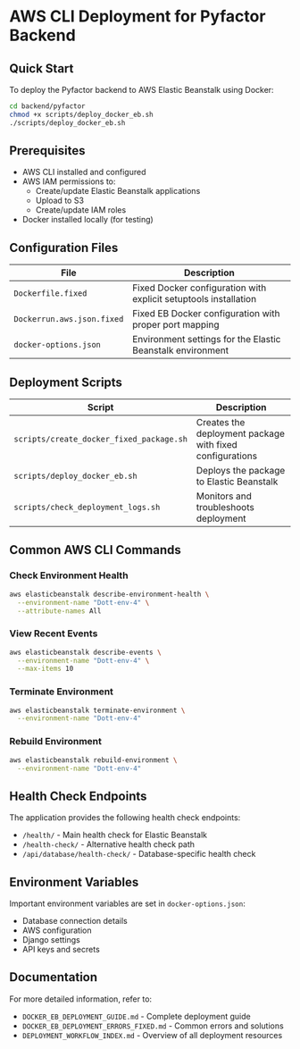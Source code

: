 # AWS CLI Deployment for Pyfactor Backend

## Quick Start

To deploy the Pyfactor backend to AWS Elastic Beanstalk using Docker:

```bash
cd backend/pyfactor
chmod +x scripts/deploy_docker_eb.sh
./scripts/deploy_docker_eb.sh
```

## Prerequisites

- AWS CLI installed and configured
- AWS IAM permissions to:
  - Create/update Elastic Beanstalk applications
  - Upload to S3
  - Create/update IAM roles
- Docker installed locally (for testing)

## Configuration Files

| File | Description |
|------|-------------|
| `Dockerfile.fixed` | Fixed Docker configuration with explicit setuptools installation |
| `Dockerrun.aws.json.fixed` | Fixed EB Docker configuration with proper port mapping |
| `docker-options.json` | Environment settings for the Elastic Beanstalk environment |

## Deployment Scripts

| Script | Description |
|--------|-------------|
| `scripts/create_docker_fixed_package.sh` | Creates the deployment package with fixed configurations |
| `scripts/deploy_docker_eb.sh` | Deploys the package to Elastic Beanstalk |
| `scripts/check_deployment_logs.sh` | Monitors and troubleshoots deployment |

## Common AWS CLI Commands

### Check Environment Health
```bash
aws elasticbeanstalk describe-environment-health \
  --environment-name "Dott-env-4" \
  --attribute-names All
```

### View Recent Events
```bash
aws elasticbeanstalk describe-events \
  --environment-name "Dott-env-4" \
  --max-items 10
```

### Terminate Environment
```bash
aws elasticbeanstalk terminate-environment \
  --environment-name "Dott-env-4"
```

### Rebuild Environment
```bash
aws elasticbeanstalk rebuild-environment \
  --environment-name "Dott-env-4"
```

## Health Check Endpoints

The application provides the following health check endpoints:

- `/health/` - Main health check for Elastic Beanstalk
- `/health-check/` - Alternative health check path
- `/api/database/health-check/` - Database-specific health check

## Environment Variables

Important environment variables are set in `docker-options.json`:

- Database connection details
- AWS configuration
- Django settings
- API keys and secrets

## Documentation

For more detailed information, refer to:

- `DOCKER_EB_DEPLOYMENT_GUIDE.md` - Complete deployment guide
- `DOCKER_EB_DEPLOYMENT_ERRORS_FIXED.md` - Common errors and solutions
- `DEPLOYMENT_WORKFLOW_INDEX.md` - Overview of all deployment resources
